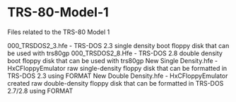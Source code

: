 # TRS-80-Model-1
Files related to the TRS-80 Model 1

000_TRSDOS2_3.hfe - TRS-DOS 2.3 single density boot floppy disk that can be used with trs80gp
000_TRSDOS2_8.Hfe - TRS-DOS 2.8 double density boot floppy disk that can be used with trs80gp
New Single Density.hfe - HxCFloppyEmulator raw single-density floppy disk that can be formatted in TRS-DOS 2.3 using FORMAT
New Double Density.hfe - HxCFloppyEmulator created raw double-density floppy disk that can be formatted in TRS-DOS 2.7/2.8 using FORMAT
